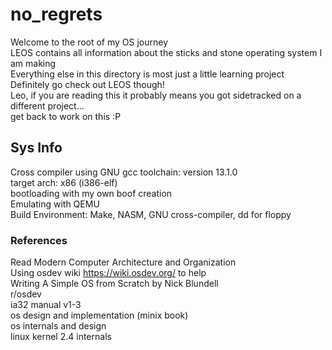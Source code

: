 # no_regrets
Welcome to the root of my OS journey\
LEOS contains all information about the sticks and stone operating system I am making\
Everything else in this directory is most just a little learning project\
Definitely go check out LEOS though!\
Leo, if you are reading this it probably means you got sidetracked on a different project...\
get back to work on this :P
## Sys Info
Cross compiler using GNU gcc toolchain: version 13.1.0\
target arch: x86 (i386-elf)\
bootloading with my own boof creation\
Emulating with QEMU\
Build Environment: Make, NASM, GNU cross-compiler, dd for floppy

### References
Read Modern Computer Architecture and Organization\
Using osdev wiki https://wiki.osdev.org/ to help\
Writing A Simple OS from Scratch by Nick Blundell\
r/osdev\
ia32 manual v1-3\
os design and implementation (minix book)\
os internals and design\
linux kernel 2.4 internals
